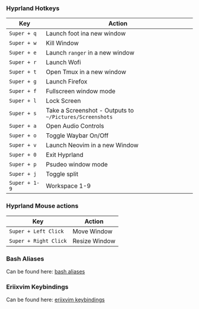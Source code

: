### Hyprland Hotkeys

| Key | Action |
| --- | --- |
|`Super + q` | Launch foot ina new window |
|`Super + w` | Kill Window |
|`Super + e` | Launch `ranger` in a new window |
|`Super + r` | Launch Wofi |
|`Super + t` | Open Tmux in a new window |
|`Super + g` | Launch Firefox |
|`Super + f` | Fullscreen window mode |
|`Super + l` | Lock Screen |
|`Super + s` | Take a Screenshot - Outputs to `~/Pictures/Screenshots` |
|`Super + a` | Open Audio Controls |
|`Super + o` | Toggle Waybar On/Off |
|`Super + v` | Launch Neovim in a new Window |
|`Super + 0` | Exit Hyprland |
|`Super + p` | Psudeo window mode |
|`Super + j` | Toggle split |
|`Super + 1-9` | Workspace 1-9 |

### Hyprland Mouse actions

| Key | Action |
| --- | --- |
|`Super + Left Click` | Move Window |
|`Super + Right Click` | Resize Window |

### Bash Aliases

Can be found here: [bash aliases](modules/core/terminal/bash/default.nix)


### Eriixvim Keybindings

Can be found here: [eriixvim keybindings](https://github.com/erictossell/eriixvim/blob/main/docs/keybinds.md)


